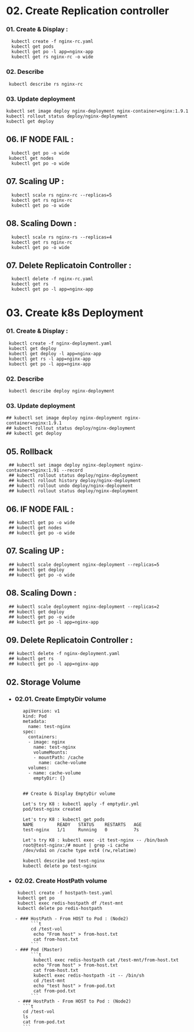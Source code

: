 # 02. Create Replication controller 

### 01. Create & Display :

   ```t
     kubectl create -f nginx-rc.yaml
     kubectl get pods
     kubectl get po -l app=nginx-app
     kubectl get rs nginx-rc -o wide
   ```

### 02. Describe 

   ```t
    kubectl describe rs nginx-rc
   ```

### 03. Update deployment
   ```t
  kubectl set image deploy nginx-deployment nginx-container=nginx:1.9.1
   kubectl rollout status deploy/nginx-deployment
   kubectl get deploy
   ```
## 06. IF NODE FAIL :

   ```t
     kubectl get po -o wide
    kubectl get nodes
     kubectl get po -o wide

   ```
## 07. Scaling UP :

   ```t
     kubectl scale rs nginx-rc --replicas=5
     kubectl get rs nginx-rc
     kubectl get po -o wide
   ```

## 08. Scaling Down :
   ```t
     kubectl scale rs nginx-rs --replicas=4
     kubectl get rs nginx-rc
     kubectl get po -o wide

   ```


## 07. Delete Replicatoin Controller :
   ```t
     kubectl delete -f nginx-rc.yaml
     kubectl get rs
     kubectl get po -l app=nginx-app
   ```
   



# 03. Create k8s Deployment

### 01. Create & Display :

   ```t
    kubectl create -f nginx-deployment.yaml
    kubectl get deploy
    kubectl get deploy -l app=nginx-app
    kubectl get rs -l app=nginx-app
    kubectl get po -l app=nginx-app
   ```

### 02. Describe 

   ```t
    kubectl describe deploy nginx-deployment
   ```

### 03. Update deployment
   ```t
  ## kubectl set image deploy nginx-deployment nginx-container=nginx:1.9.1
  ## kubectl rollout status deploy/nginx-deployment
  ## kubectl get deploy
   ```


## 05. Rollback 
   ```t
    ## kubectl set image deploy nginx-deployment nginx-container=nginx:1.91 --record
    ## kubectl rollout status deploy/nginx-deployment
    ## kubectl rollout history deploy/nginx-deployment
    ## kubectl rollout undo deploy/nginx-deployment
    ## kubectl rollout status deploy/nginx-deployment

   ```
## 06. IF NODE FAIL :

   ```t
    ## kubectl get po -o wide
    ## kubectl get nodes
    ## kubectl get po -o wide
   ```
## 07. Scaling UP :

   ```t
    ## kubectl scale deployment nginx-deployment --replicas=5
    ## kubectl get deploy
    ## kubectl get po -o wide
   ```


## 08. Scaling Down :
   ```t
    ## kubectl scale deployment nginx-deployment --replicas=2
    ## kubectl get deploy
    ## kubectl get po -o wide
    ## kubectl get po -l app=nginx-app
   ```


## 09. Delete Replicatoin Controller :
   ```t
    ## kubectl delete -f nginx-deployment.yaml
    ## kubectl get rs
    ## kubectl get po -l app=nginx-app
   ```
   
## 02. Storage Volume

   - ### 02.01. Create EmptyDir volume
      ```t
         apiVersion: v1
         kind: Pod
         metadata:
           name: test-nginx
         spec:
           containers:
           - image: nginx
             name: test-nginx
             volumeMounts:
             - mountPath: /cache
               name: cache-volume
           volumes:
           - name: cache-volume
             emptyDir: {}


         ## Create & Display EmptyDir volume

         Let's try K8 : kubectl apply -f emptydir.yml
         pod/test-nginx created

         Let's try K8 : kubectl get pods
         NAME         READY   STATUS    RESTARTS   AGE
         test-nginx   1/1     Running   0          7s

         Let's try K8 : kubectl exec -it test-nginx -- /bin/bash
         root@test-nginx:/# mount | grep -i cache
         /dev/vda1 on /cache type ext4 (rw,relatime)
         
         kubectl describe pod test-nginx
         kubectl delete po test-nginx

      ```
 
   - ### 02.02. Create HostPath volume
      ```t
       kubectl create -f hostpath-test.yaml
       kubectl get po
       kubectl exec redis-hostpath df /test-mnt
       kubectl delete po redis-hostpath
      ```
         - ### HostPath - From HOST to Pod : (Node2)
               ```t
               cd /test-vol
                echo "From host" > from-host.txt
                cat from-host.txt
               ```
         - ### Pod (Master)
               ```t
                kubectl exec redis-hostpath cat /test-mnt/from-host.txt
                echo "From host" > from-host.txt
                cat from-host.txt
                kubectl exec redis-hostpath -it -- /bin/sh
                cd /test-mnt
                echo "test host" > from-pod.txt
                cat from-pod.txt
               ```
          - ### HostPath - From HOST to Pod : (Node2)
            ```t
            cd /test-vol
            ls
            cat from-pod.txt
            ```
